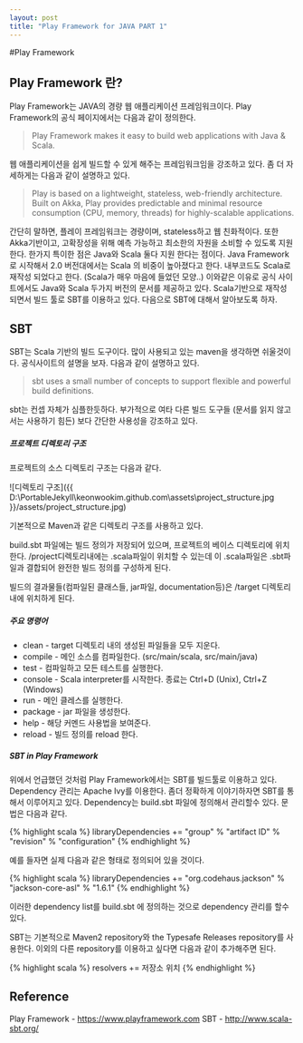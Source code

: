 ```yaml
---
layout: post
title: "Play Framework for JAVA PART 1"
---
```


#Play Framework

## Play Framework 란?
Play Framework는 JAVA의 경량 웹 애플리케이션 프레임워크이다. Play Framework의 공식 페이지에서는 다음과 같이 정의한다.

> Play Framework makes it easy to build web applications with Java & Scala.

웹 애플리케이션을 쉽게 빌드할 수 있게 해주는 프레임워크임을 강조하고 있다.
좀 더 자세하게는 다음과 같이 설명하고 있다.

> Play is based on a lightweight, stateless, web-friendly architecture.
> Built on Akka, Play provides predictable and minimal resource consumption (CPU, memory, threads) for highly-scalable applications.

간단히 말하면, 플레이 프레임워크는 경량이며, stateless하고 웹 친화적이다. 또한 Akka기반이고, 고확장성을 위해 예측 가능하고 최소한의 자원을 소비할 수 있도록 지원한다. 한가지 특이한 점은 Java와 Scala 둘다 지원 한다는 점이다. Java Framework로 시작해서 2.0 버전대에서는 Scala 의 비중이 높아졌다고 한다. 내부코드도 Scala로 재작성 되었다고 한다. (Scala가 매우 마음에 들었던 모양..) 이와같은 이유로 공식 사이트에서도 Java와 Scala 두가지 버전의 문서를 제공하고 있다. Scala기반으로 재작성 되면서 빌드 툴로 SBT를 이용하고 있다. 다음으로 SBT에 대해서 알아보도록 하자.

## SBT
SBT는 Scala 기반의 빌드 도구이다. 많이 사용되고 있는 maven을 생각하면 쉬울것이다. 공식사이트의 설명을 보자. 다음과 같이 설명하고 있다.
> sbt uses a small number of concepts to support flexible and powerful build definitions.

sbt는 컨셉 자체가 심플한듯하다. 부가적으로 여타 다른 빌드 도구들 (문서를 읽지 않고서는 사용하기 힘든) 보다 간단한 사용성을 강조하고 있다.

##### 프로젝트 디렉토리 구조
프로젝트의 소스 디렉토리 구조는 다음과 같다.

![디렉토리 구조]({{ D:\PortableJekyll\keonwookim.github.com\assets\project_structure.jpg }}/assets/project_structure.jpg)

기본적으로 Maven과 같은 디렉토리 구조를 사용하고 있다.

build.sbt 파일에는 빌드 정의가 저장되어 있으며, 프로젝트의 베이스 디렉토리에 위치한다. /project디렉토리내에는 .scala파일이 위치할 수 있는데 이 .scala파일은 .sbt파일과 결합되어 완전한 빌드 정의를 구성하게 된다.

빌드의 결과물들(컴파일된 클래스들, jar파일, documentation등)은 /target 디렉토리 내에 위치하게 된다.

##### 주요 명령어
* clean - target 디렉토리 내의 생성된 파일들을 모두 지운다.
* compile - 메인 소스를 컴파일한다. (src/main/scala, src/main/java)
* test - 컴파일하고 모든 테스트를 실행한다.
* console - Scala interpreter를 시작한다. 종료는 Ctrl+D (Unix), Ctrl+Z (Windows)
* run - 메인 클레스를 실행한다.
* package - jar 파일을 생성한다.
* help - 해당 커멘드 사용법을 보여준다.
* reload - 빌드 정의를 reload 한다.

##### SBT in Play Framework
위에서 언급했던 것처럼 Play Framework에서는 SBT를 빌드툴로 이용하고 있다. Dependency 관리는 Apache Ivy를 이용한다. 좀더 정확하게 이야기하자면 SBT를 통해서 이루어지고 있다. Dependency는 build.sbt 파일에 정의해서 관리할수 있다. 문법은 다음과 같다.

{% highlight scala %}
libraryDependencies += "group" % "artifact ID" % "revision" % "configuration"
{% endhighlight %}

예를 들자면 실제 다음과 같은 형태로 정의되어 있을 것이다.

{% highlight scala %}
libraryDependencies += "org.codehaus.jackson" % "jackson-core-asl" % "1.6.1"
{% endhighlight %}

이러한 dependency list를 build.sbt 에 정의하는 것으로 dependency 관리를 할수 있다.

SBT는 기본적으로 Maven2 repository와 the Typesafe Releases repository를 사용한다. 이외의 다른 repository를 이용하고 싶다면 다음과 같이 추가해주면 된다.

{% highlight scala %}
resolvers += 저장소 위치
{% endhighlight %}

## Reference
Play Framework - https://www.playframework.com
SBT - http://www.scala-sbt.org/


